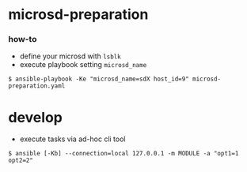 # microsd-preparation

### how-to

- define your microsd with `lsblk`
- execute playbook setting `microsd_name`

```
$ ansible-playbook -Ke "microsd_name=sdX host_id=9" microsd-preparation.yaml
```

# develop

- execute tasks via ad-hoc cli tool

```
$ ansible [-Kb] --connection=local 127.0.0.1 -m MODULE -a "opt1=1 opt2=2"
```
